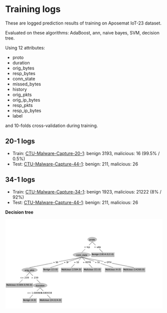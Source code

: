 # Training logs

These are logged prediction results of training on Aposemat IoT-23 dataset.

Evaluated on these algorithms: AdaBoost, ann, naive bayes, SVM, decision tree.

Using 12 attributes:

- proto
- duration
- orig_bytes
- resp_bytes
- conn_state
- missed_bytes
- history
- orig_pkts
- orig_ip_bytes
- resp_pkts
- resp_ip_bytes
- label

and 10-folds cross-validation during training.

## 20-1 logs

- Train: [CTU-Malware-Capture-20-1][1]: benign 3193, malicious: 16 (99.5% / 0.5%)
- Test: [CTU-Malware-Capture-44-1][2]: benign: 211, malicious: 26 

## 34-1 logs

- Train: [CTU-Malware-Capture-34-1][3]: benign 1923, malicious: 21222 (8% / 92%)
- Test: [CTU-Malware-Capture-44-1][2]: benign: 211, malicious: 26 

**Decision tree**

![img](34-1-tree.png)

[1]: https://github.com/iotcad/sensor-data/blob/611d9ff5e768c74fc8a5f7ea2ef52a974b85eeae/iot-23/CTU-Malware-Capture-20-1-labeled.csv
[2]: https://github.com/iotcad/sensor-data/blob/611d9ff5e768c74fc8a5f7ea2ef52a974b85eeae/iot-23/CTU-Malware-Capture-44-1-labeled.csv
[3]: https://github.com/iotcad/sensor-data/blob/611d9ff5e768c74fc8a5f7ea2ef52a974b85eeae/iot-23/CTU-Malware-Capture-34-1-labeled.csv